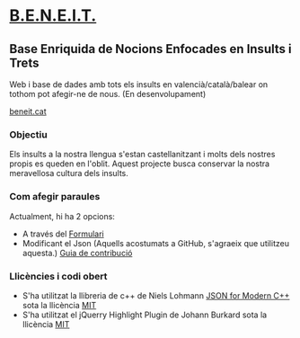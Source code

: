 # [B.E.N.E.I.T.](https://joanriosipla.github.io/BENEIT/)
## Base Enriquida de Nocions Enfocades en Insults i Trets
Web i base de dades amb tots els insults en valencià/català/balear on tothom pot afegir-ne de nous.
(En desenvolupament)

[beneit.cat](http://beneit.cat)

### Objectiu
Els insults a la nostra llengua s'estan castellanitzant i molts dels nostres propis es queden en l'oblit.
Aquest projecte busca conservar la nostra meravellosa cultura dels insults.

### Com afegir paraules
Actualment, hi ha 2 opcions:
- A través del [Formulari](https://docs.google.com/forms/d/e/1FAIpQLSfaUMh9FfrHljv75PoBfhMX-3EK5Fn8CoukRFBO5fl0eYxjlQ/viewform?usp=sf_link)
- Modificant el Json (Aquells acostumats a GitHub, s'agraeix que utilitzeu aquesta.) [Guia de contribució](CONTRIBUTING.md)


### Llicències i codi obert
- S'ha utilitzat la llibreria de c++ de Niels Lohmann [JSON for Modern C++](https://github.com/nlohmann/json) sota la llicència [MIT](https://github.com/nlohmann/json/blob/develop/LICENSE.MIT)
- S'ha utilitzat el jQuerry Highlight Plugin de Johann Burkard sota la llicència [MIT](https://opensource.org/license/mit/)